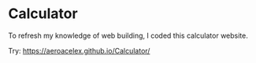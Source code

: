 # Calculator
To refresh my knowledge of web building, I coded this calculator website.

Try: https://aeroacelex.github.io/Calculator/
